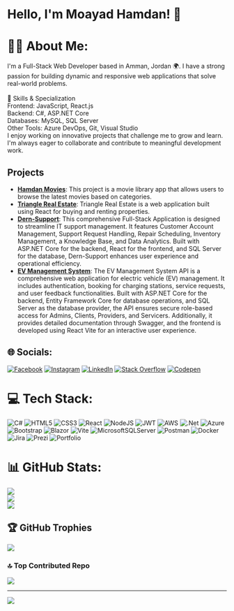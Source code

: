 # Hello, I'm Moayad Hamdan! 👋
# 👨‍💻 About Me:
I'm a Full-Stack Web Developer based in Amman, Jordan 🌍. I have a strong passion for building dynamic and responsive web applications that solve real-world problems.<br><br>🚀 Skills & Specialization<br>Frontend: JavaScript, React.js<br>Backend: C#, ASP.NET Core<br>Databases: MySQL, SQL Server<br>Other Tools: Azure DevOps, Git, Visual Studio<br>I enjoy working on innovative projects that challenge me to grow and learn. I'm always eager to collaborate and contribute to meaningful development work.

## Projects
- **[Hamdan Movies](https://stupendous-narwhal-37bed5.netlify.app/)**: This project is a movie library app that allows users to browse the latest movies based on categories.
- **[Triangle Real Estate](https://curious-clafoutis-499a1c.netlify.app/)**: Triangle Real Estate is a web application built using React for buying and renting properties.
- **[Dern-Support](https://dern-support-project-yhe3.vercel.app/)**: This comprehensive Full-Stack Application is designed to streamline IT support management. It features Customer Account Management, Support Request Handling, Repair Scheduling, Inventory Management, a Knowledge Base, and Data Analytics. Built with ASP.NET Core for the backend, React for the frontend, and SQL Server for the database, Dern-Support enhances user experience and operational efficiency.
- **[EV Management System](https://evision.vercel.app/)**: The EV Management System API is a comprehensive web application for electric vehicle (EV) management. It includes authentication, booking for charging stations, service requests, and user feedback functionalities. Built with ASP.NET Core for the backend, Entity Framework Core for database operations, and SQL Server as the database provider, the API ensures secure role-based access for Admins, Clients, Providers, and Servicers. Additionally, it provides detailed documentation through Swagger, and the frontend is developed using React Vite for an interactive user experience.

## 🌐 Socials:
[![Facebook](https://img.shields.io/badge/Facebook-%231877F2.svg?logo=Facebook&logoColor=white)](https://facebook.com/MoayadHamdan23) [![Instagram](https://img.shields.io/badge/Instagram-%23E4405F.svg?logo=Instagram&logoColor=white)](https://instagram.com/moayad-hamdan23) [![LinkedIn](https://img.shields.io/badge/LinkedIn-%230077B5.svg?logo=linkedin&logoColor=white)](https://linkedin.com/in/moayadhamdan) [![Stack Overflow](https://img.shields.io/badge/-Stackoverflow-FE7A16?logo=stack-overflow&logoColor=white)](https://stackoverflow.com/users/19575687) [![Codepen](https://img.shields.io/badge/Codepen-000000?style=for-the-badge&logo=codepen&logoColor=white)](https://codepen.io/Moayad-Hamdan) 

# 💻 Tech Stack:
![C#](https://img.shields.io/badge/c%23-%23239120.svg?style=for-the-badge&logo=csharp&logoColor=white) ![HTML5](https://img.shields.io/badge/html5-%23E34F26.svg?style=for-the-badge&logo=html5&logoColor=white) ![CSS3](https://img.shields.io/badge/css3-%231572B6.svg?style=for-the-badge&logo=css3&logoColor=white) ![React](https://img.shields.io/badge/react-%2320232a.svg?style=for-the-badge&logo=react&logoColor=%2361DAFB) ![NodeJS](https://img.shields.io/badge/node.js-6DA55F?style=for-the-badge&logo=node.js&logoColor=white) ![JWT](https://img.shields.io/badge/JWT-black?style=for-the-badge&logo=JSON%20web%20tokens) ![AWS](https://img.shields.io/badge/AWS-%23FF9900.svg?style=for-the-badge&logo=amazon-aws&logoColor=white) ![.Net](https://img.shields.io/badge/.NET-5C2D91?style=for-the-badge&logo=.net&logoColor=white) ![Azure](https://img.shields.io/badge/azure-%230072C6.svg?style=for-the-badge&logo=microsoftazure&logoColor=white) ![Bootstrap](https://img.shields.io/badge/bootstrap-%238511FA.svg?style=for-the-badge&logo=bootstrap&logoColor=white) ![Blazor](https://img.shields.io/badge/blazor-%235C2D91.svg?style=for-the-badge&logo=blazor&logoColor=white) ![Vite](https://img.shields.io/badge/vite-%23646CFF.svg?style=for-the-badge&logo=vite&logoColor=white) ![MicrosoftSQLServer](https://img.shields.io/badge/Microsoft%20SQL%20Server-CC2927?style=for-the-badge&logo=microsoft%20sql%20server&logoColor=white) ![Postman](https://img.shields.io/badge/Postman-FF6C37?style=for-the-badge&logo=postman&logoColor=white) ![Docker](https://img.shields.io/badge/docker-%230db7ed.svg?style=for-the-badge&logo=docker&logoColor=white) ![Jira](https://img.shields.io/badge/jira-%230A0FFF.svg?style=for-the-badge&logo=jira&logoColor=white) ![Prezi](https://img.shields.io/badge/Prezi-%23000000.svg?style=for-the-badge&logo=Prezi&logoColor=white) ![Portfolio](https://img.shields.io/badge/Portfolio-%23000000.svg?style=for-the-badge&logo=firefox&logoColor=#FF7139)
# 📊 GitHub Stats:
![](https://github-readme-stats.vercel.app/api?username=Moayadhamdan&theme=dark&hide_border=false&include_all_commits=false&count_private=false)<br/>
![](https://github-readme-streak-stats.herokuapp.com/?user=Moayadhamdan&theme=dark&hide_border=false)<br/>
![](https://github-readme-stats.vercel.app/api/top-langs/?username=Moayadhamdan&theme=dark&hide_border=false&include_all_commits=false&count_private=false&layout=compact)

## 🏆 GitHub Trophies
![](https://github-profile-trophy.vercel.app/?username=Moayadhamdan&theme=radical&no-frame=false&no-bg=true&margin-w=4)

### 🔝 Top Contributed Repo
![](https://github-contributor-stats.vercel.app/api?username=Moayadhamdan&limit=5&theme=dark&combine_all_yearly_contributions=true)

---
[![](https://visitcount.itsvg.in/api?id=Moayadhamdan&icon=0&color=0)](https://visitcount.itsvg.in)
